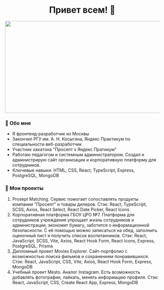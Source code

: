 
<div align="center">
  <h1 style="text-align: center">Привет всем! 👋</h1>
  <img src="https://media.giphy.com/media/dWesBcTLavkZuG35MI/giphy.gif" width="600" height="300"/>
</div>

### :adult: Обо мне

- Я фронтенд-разработчик из Москвы
- Закончил РГУ им. А. Н. Косыгина, Яндекс Практикум по специальности веб-разработчик
- Участник хакатона "Просепт х Яндекс Пратикум"
- Работаю педагогом и системным администратором. Создал и администрирую сайт организации и корпоративную платформу для сотрудников.
- Ключевые навыки: HTML, CSS, React, TypeScript, Express, PostgreSQL, MongoDB

### :crystal_ball: Мои проекты

1. Prosept Matching. Сервис помогает сопоставлять продукты компании "Просепт" и товары дилеров.
Стэк: React, TypeScript, SCSS, Axios, React Select, React Date Picker, React Icons
2. Корпоративная платформа ГБОУ ЦРО №7. Платформа для сотрудников учреждения упрощает жизнь сотрудников и администрации, экономит бумагу, заботится о информационной безопасности. С её помощью можно записаться на обед, заполнить оценочный лист и получить список воспитанников.
Стэк: React, JavaScript, SCSS, Vite, Axios, React Hook Form, React Icons, Express, PostgreSQL, Prisma
3. Дипломный проект Movies Explorer. Сайт-портфолио с возможностью поиска фильмов и сохранением понравившихся.
Стэк: React, JavaScript, CSS, Vite, Axios, React Hook Form, Express, MongoDB
4. Учебный проект Mesto. Аналог Instagram. Есть возможность добавлять фотографии, лайкать, менять информацию профиля.
Стэк: React, JavaScript, CSS, Create React App, Express, MongoDB
